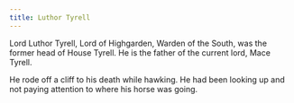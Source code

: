```yaml
---
title: Luthor Tyrell
---
```


Lord Luthor Tyrell, Lord of Highgarden, Warden of the South, was the former head of House Tyrell. He is the father of the current lord, Mace Tyrell.

He rode off a cliff to his death while hawking. He had been looking up and not paying attention to where his horse was going. 


